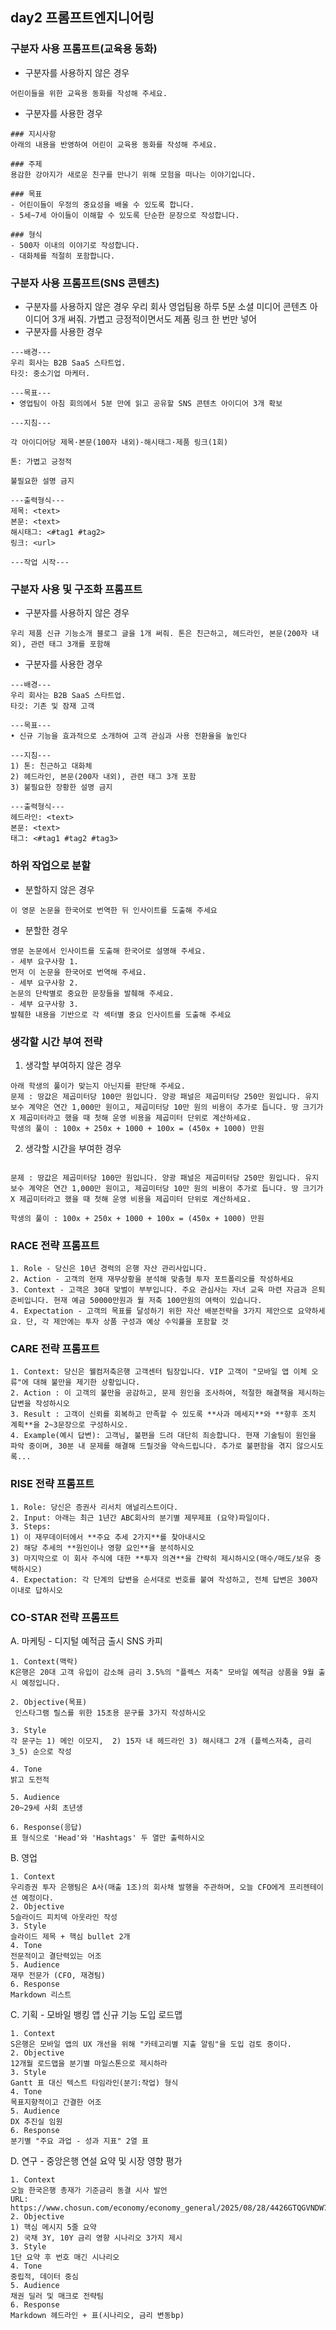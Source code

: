 ## day2 프롬프트엔지니어링 

### 구분자 사용 프롬프트(교육용 동화)
- 구분자를 사용하지 않은 경우
```
어린이들을 위한 교육용 동화를 작성해 주세요.
```
- 구분자를 사용한 경우
```
### 지시사항
아래의 내용을 반영하여 어린이 교육용 동화를 작성해 주세요.

### 주제
용감한 강아지가 새로운 친구를 만나기 위해 모험을 떠나는 이야기입니다.

### 목표
- 어린이들이 우정의 중요성을 배울 수 있도록 합니다.
- 5세~7세 아이들이 이해할 수 있도록 단순한 문장으로 작성합니다.

### 형식
- 500자 이내의 이야기로 작성합니다.
- 대화체를 적절히 포함합니다.

```

### 구분자 사용 프롬프트(SNS 콘텐츠)
- 구분자를 사용하지 않은 경우
우리 회사 영업팀용 하루 5분 소셜 미디어 콘텐츠 아이디어 3개 써줘. 
가볍고 긍정적이면서도 제품 링크 한 번만 넣어
- 구분자를 사용한 경우
```
---배경---
우리 회사는 B2B SaaS 스타트업.
타깃: 중소기업 마케터.

---목표---
• 영업팀이 아침 회의에서 5분 만에 읽고 공유할 SNS 콘텐츠 아이디어 3개 확보

---지침---

각 아이디어당 제목·본문(100자 내외)·해시태그·제품 링크(1회)

톤: 가볍고 긍정적

불필요한 설명 금지

---출력형식---
제목: <text>
본문: <text>
해시태그: <#tag1 #tag2>
링크: <url>

---작업 시작---
```
### 구분자 사용 및 구조화 프롬프트
- 구분자를 사용하지 않은 경우 
```
우리 제품 신규 기능소개 블로그 글을 1개 써줘. 톤은 친근하고, 헤드라인, 본문(200자 내외), 관련 태그 3개를 포함해
```
- 구분자를 사용한 경우
```
---배경---
우리 회사는 B2B SaaS 스타트업.  
타깃: 기존 및 잠재 고객

---목표---
• 신규 기능을 효과적으로 소개하여 고객 관심과 사용 전환율을 높인다

---지침---
1) 톤: 친근하고 대화체  
2) 헤드라인, 본문(200자 내외), 관련 태그 3개 포함  
3) 불필요한 장황한 설명 금지  

---출력형식---
헤드라인: <text>  
본문: <text>  
태그: <#tag1 #tag2 #tag3>
```

### 하위 작업으로 분할
- 분할하지 않은 경우
```
이 영문 논문을 한국어로 번역한 뒤 인사이트를 도출해 주세요
```
- 분할한 경우
```
영문 논문에서 인사이트를 도출해 한국어로 설명해 주세요. 
- 세부 요구사항 1. 
먼저 이 논문을 한국어로 번역해 주세요. 
- 세부 요구사항 2. 
논문의 단락별로 중요한 문장들을 발췌해 주세요. 
- 세부 요구사항 3. 
발췌한 내용을 기반으로 각 섹터별 중요 인사이트를 도출해 주세요
```
### 생각할 시간 부여 전략
1. 생각할 부여하지 않은 경우
```
아래 학생의 풀이가 맞는지 아닌지를 판단해 주세요.
문제 : 땅값은 제곱미터당 100만 원입니다. 양광 패널은 제곱미터당 250만 원입니다. 유지 보수 계약은 연간 1,000만 원이고, 제곱미터당 10만 원의 비용이 추가로 듭니다. 땅 크기가 X 제곱미터라고 했을 때 첫해 운영 비용을 제곱미터 단위로 계산하세요.
학생의 풀이 : 100x + 250x + 1000 + 100x = (450x + 1000) 만원
```
2. 생각할 시간을 부여한 경우
```먼저 스스로 아래 문제를 풀어본 뒤, 학생의 풀이와 비교하고, 올바른지 평가해 주세요. 스스로 풀기 전에는 학생의 풀이가 맞는지 여부를 결정하지 마세요.

문제 : 땅값은 제곱미터당 100만 원입니다. 양광 패널은 제곱미터당 250만 원입니다. 유지 보수 계약은 연간 1,000만 원이고, 제곱미터당 10만 원의 비용이 추가로 듭니다. 땅 크기가 X 제곱미터라고 했을 때 첫해 운영 비용을 제곱미터 단위로 계산하세요.

학생의 풀이 : 100x + 250x + 1000 + 100x = (450x + 1000) 만원
```





### RACE 전략 프롬프트
```
1. Role - 당신은 10년 경력의 은행 자산 관리사입니다.
2. Action - 고객의 현재 재무상황을 분석해 맞춤형 투자 포트폴리오를 작성하세요
3. Context - 고객은 30대 맞벌이 부부입니다. 주요 관심사는 자녀 교육 마련 자금과 은퇴준비입니다. 현재 예금 50000만원과 월 저축 100만원의 여력이 있습니다.
4. Expectation - 고객의 목표를 달성하기 위한 자산 배분전략을 3가지 제안으로 요약하세요. 단, 각 제안에는 투자 상품 구성과 예상 수익률을 포함할 것
```

### CARE 전략 프롬프트
```
1. Context: 당신은 웰컴저축은행 고객센터 팀장입니다. VIP 고객이 "모바일 앱 이체 오류"에 대해 불만을 제기한 상황입니다.
2. Action : 이 고객의 불만을 공감하고, 문제 원인을 조사하여, 적절한 해결책을 제시하는 답변을 작성하시오
3. Result : 고객이 신뢰를 회복하고 만족할 수 있도록 **사과 메세지**와 **향후 조치 계획**을 2~3문장으로 구성하시오.
4. Example(예시 답변): 고객님, 불편을 드려 대단히 죄송합니다. 현재 기술팀이 원인을 파악 중이며, 30분 내 문제를 해결해 드릴것을 약속드립니다. 추가로 불편함을 겪지 않으시도록...
```

### RISE 전략 프롬프트
```
1. Role: 당신은 증권사 리서치 애널리스트이다.
2. Input: 아래는 최근 1년간 ABC회사의 분기별 제무제표 (요약)파일이다.
3. Steps: 
1) 이 재무데이터에서 **주요 추세 2가지**를 찾아내시오
2) 해당 추세의 **원인이나 영향 요인**을 분석하시오
3) 마지막으로 이 회사 주식에 대한 **투자 의견**을 간략히 제시하시오(매수/매도/보유 중 택하시오)
4. Expectation: 각 단계의 답변을 순서대로 번호를 붙여 작성하고, 전체 답변은 300자 이내로 답하시오
```
### CO-STAR 전략 프롬프트
A. 마케팅 - 디지털 예적금 출시 SNS 카피
```
1. Context(맥락) 
K은행은 20대 고객 유입이 감소해 금리 3.5%의 "플렉스 저축" 모바일 예적금 상품을 9월 출시 예정입니다. 

2. Objective(목표)
 인스타그램 릴스를 위한 15초용 문구를 3가지 작성하시오

3. Style
각 문구는 1) 메인 이모지,  2) 15자 내 헤드라인 3) 해시태그 2개 (플렉스저축, 금리3_5) 순으로 작성

4. Tone
밝고 도전적

5. Audience
20~29세 사회 초년생

6. Response(응답)
표 형식으로 'Head'와 'Hashtags' 두 열만 출력하시오
```

B. 영업
```
1. Context
우리증권 투자 은행팀은 A사(매출 1조)의 회사채 발행을 주관하며, 오늘 CFO에게 프리젠테이션 예정이다.
2. Objective
5슬라이드 피치덱 아웃라인 작성
3. Style
슬라이드 제목 + 핵심 bullet 2개
4. Tone
전문적이고 결단력있는 어조
5. Audience
재무 전문가 (CFO, 재경팀)
6. Response
Markdown 리스트
```
C. 기획 - 모바일 뱅킹 앱 신규 기능 도입 로드맵
```
1. Context
S은행은 모바일 앱의 UX 개선을 위해 "카테고리별 지출 알림"을 도입 검토 중이다. 
2. Objective
12개월 로드맵을 분기별 마일스톤으로 제시하라
3. Style
Gantt 표 대신 텍스트 타임라인(분기:작업) 형식
4. Tone
목표지향적이고 간결한 어조
5. Audience
DX 추진실 임원
6. Response
분기별 "주요 과업 - 성과 지표" 2열 표
```

D. 연구 - 중앙은행 연설 요약 및 시장 영향 평가
```
1. Context
오늘 한국은행 총재가 기준금리 동결 시사 발언
URL: https://www.chosun.com/economy/economy_general/2025/08/28/4426GTQGVNDW7LNS3ZSVSE5RK4/
2. Objective
1) 핵심 메시지 5줄 요약
2) 국채 3Y, 10Y 금리 영향 시나리오 3가지 제시
3. Style
1단 요약 후 번호 매긴 시나리오
4. Tone
중립적, 데이터 중심
5. Audience
채권 딜러 및 매크로 전략팀
6. Response
Markdown 헤드라인 + 표(시나리오, 금리 변동bp)
```